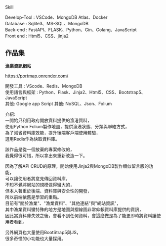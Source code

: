 Skill

Develop-Tool : VSCode、MongoDB Atlas、Docker<br />
Database : Sqlite3、MS-SQL、MongoDB<br />
Back-end : FastAPI、FLASK、Python、Gin、Golang、JavaScript<br />
Front end : Html5、CSS、jinja2<br />



## 作品集

**漁業資訊網站**

https://portmap.onrender.com/

開發工具 : VScode、Redis、MongoDB<br />
使用語言與框架 : Python、Flask、Jinja2、Html5、CSS、Bootstrap5、JavaScript<br />
其他: Google app Script
其他: NoSQL、Json、Folium<br />

介紹:<br />
一開始只利用政府開放資料提供的漁港資料，<br />
使用Python Folium製作地圖，提供漁港狀態、分類與聯絡方式，<br />
為了減省資料庫效能，提升後端客戶端使用體驗，<br />
選用Redis作為快取資料庫。<br />

該作品是從一個放棄的專案修改的，<br />
我覺得很可惜，所以拿出來重新改造一下。<br />

因為了解API CRUD的原理，開始使用Jinja2與MongoDB製作類似留言版的功能，<br />
可以讓使用者將意見傳回資料庫，<br />
不知不覺將網站的規模做得蠻大的，<br />
但本人著重於後端、資料庫與安全性的開發，<br />
所以前端依舊是學習的重點。<br />
目前有"關於漁業"、"漁業資料"、"其他連結"與"網站資訊"，<br />
其中漁業資料蠻特殊的地方是地圖與摺線圖非常仰賴資料庫提供的資訊，<br />
因此當資料庫失效之後，會看不到任何資料，會這麼做是為了能更即時將資料讓使用者看到。<br />

另外網頁也大量使用BootStrap5與JS，<br />
很多奇怪的小功能也大量採用。<br />
